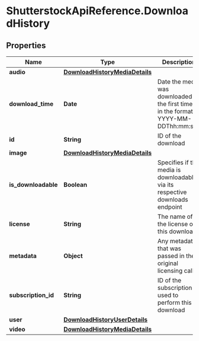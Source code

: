 # ShutterstockApiReference.DownloadHistory

## Properties
Name | Type | Description | Notes
------------ | ------------- | ------------- | -------------
**audio** | [**DownloadHistoryMediaDetails**](DownloadHistoryMediaDetails.md) |  | [optional] 
**download_time** | **Date** | Date the media was downloaded the first time, in the format YYYY-MM-DDThh:mm:ssZ | 
**id** | **String** | ID of the download | 
**image** | [**DownloadHistoryMediaDetails**](DownloadHistoryMediaDetails.md) |  | [optional] 
**is_downloadable** | **Boolean** | Specifies if the media is downloadable via its respective downloads endpoint | [optional] 
**license** | **String** | The name of the license of this download | 
**metadata** | **Object** | Any metadata that was passed in the original licensing call | [optional] 
**subscription_id** | **String** | ID of the subscription used to perform this download | [optional] 
**user** | [**DownloadHistoryUserDetails**](DownloadHistoryUserDetails.md) |  | [optional] 
**video** | [**DownloadHistoryMediaDetails**](DownloadHistoryMediaDetails.md) |  | [optional] 


